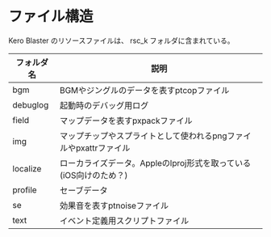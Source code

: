 # ファイル構造

Kero Blaster のリソースファイルは、 rsc_k フォルダに含まれている。

|フォルダ名|説明|
|--|--|
|bgm|BGMやジングルのデータを表すptcopファイル|
|debuglog|起動時のデバッグ用ログ|
|field|マップデータを表すpxpackファイル|
|img|マップチップやスプライトとして使われるpngファイルやpxattrファイル|
|localize|ローカライズデータ。Appleのlproj形式を取っている(iOS向けのため？)|
|profile|セーブデータ|
|se|効果音を表すptnoiseファイル|
|text|イベント定義用スクリプトファイル|
